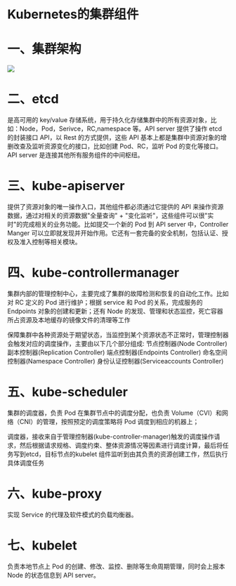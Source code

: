 # Kubernetes的集群组件

# 一、集群架构

![](http://assets.processon.com/chart_image/5def3e57e4b00859676c594b.png)

# 二、etcd

是高可用的 key/value 存储系统，用于持久化存储集群中的所有资源对象，比如：Node，Pod，Serivce，RC,namespace 等。API server 提供了操作 etcd 的封装接口 API，以 Rest 的方式提供，这些 API 基本上都是集群中资源对象的增删改查及监听资源变化的接口，比如创建 Pod、RC，监听 Pod 的变化等接口。API server 是连接其他所有服务组件的中间枢纽。

# 三、kube-apiserver

提供了资源对象的唯一操作入口，其他组件都必须通过它提供的 API 来操作资源数据，通过对相关的资源数据"全量查询" + "变化监听"，这些组件可以很"实时"的完成相关的业务功能。比如提交一个新的 Pod 到 API server 中，Controller Manger 可以立即就发现并开始作用。它还有一套完备的安全机制，包括认证、授权及准入控制等相关模块。

# 四、kube-controllermanager

集群内部的管理控制中心，主要完成了集群的故障检测和恢复的自动化工作。比如对 RC 定义的 Pod 进行维护；根据 service 和 Pod 的关系，完成服务的 Endpoints 对象的创建和更新；还有 Node 的发现、管理和状态监控，死亡容器所占资源及本地缓存的镜像文件的清理等工作



保障集群中各种资源处于期望状态，当监控到某个资源状态不正常时，管理控制器会触发对应的调度操作，主要由以下几个部分组成: 
 节点控制器(Node Controller)
 副本控制器(Replication  Controller)
 端点控制器(Endpoints Controller)
 命名空间控制器(Namespace Controller)
 身份认证控制器(Serviceaccounts  Controller)

# 五、kube-scheduler

集群的调度器，负责 Pod 在集群节点中的调度分配，也负责 Volume（CVI）和网络（CNI）的管理，按照预定的调度策略将 Pod 调度到相应的机器上；



调度器，接收来自于管理控制器(kube-controller-manager)触发的调度操作请求，然后根据请求规格、调度约束、整体资源情况等因素进行调度计算，最后将任务写到etcd，目标节点的kubelet 组件监听到由其负责的资源创建工作，然后执行具体调度任务

# 六、kube-proxy

实现 Service 的代理及软件模式的负载均衡器。

# 七、kubelet

负责本地节点上 Pod 的创建、修改、监控、删除等生命周期管理，同时会上报本 Node 的状态信息到 API server。
